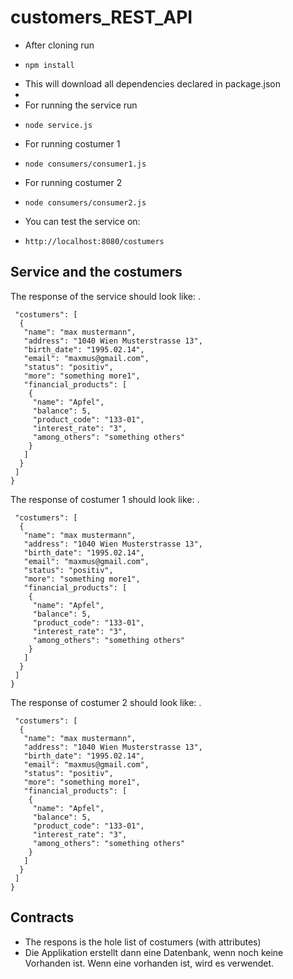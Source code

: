 # customers_REST_API

* After cloning run
*     npm install
* This will download all dependencies declared in package.json
*
* For running the service run
*     node service.js
* For running costumer 1
*     node consumers/consumer1.js
* For running costumer 2
*     node consumers/consumer2.js
* You can test the service on:
*     http://localhost:8080/costumers

## Service and the costumers

The response of the service should look like: .

```{
 "costumers": [
  {
   "name": "max mustermann",
   "address": "1040 Wien Musterstrasse 13",
   "birth_date": "1995.02.14",
   "email": "maxmus@gmail.com",
   "status": "positiv",
   "more": "something more1",
   "financial_products": [
    {
     "name": "Apfel",
     "balance": 5,
     "product_code": "133-01",
     "interest_rate": "3",
     "among_others": "something others"
    }
   ]
  }
 ]
}
```

The response of costumer 1 should look like: .

```{
 "costumers": [
  {
   "name": "max mustermann",
   "address": "1040 Wien Musterstrasse 13",
   "birth_date": "1995.02.14",
   "email": "maxmus@gmail.com",
   "status": "positiv",
   "more": "something more1",
   "financial_products": [
    {
     "name": "Apfel",
     "balance": 5,
     "product_code": "133-01",
     "interest_rate": "3",
     "among_others": "something others"
    }
   ]
  }
 ]
}
```

The response of costumer 2 should look like: .

```{
 "costumers": [
  {
   "name": "max mustermann",
   "address": "1040 Wien Musterstrasse 13",
   "birth_date": "1995.02.14",
   "email": "maxmus@gmail.com",
   "status": "positiv",
   "more": "something more1",
   "financial_products": [
    {
     "name": "Apfel",
     "balance": 5,
     "product_code": "133-01",
     "interest_rate": "3",
     "among_others": "something others"
    }
   ]
  }
 ]
}
```
## Contracts

* The respons is the hole list of costumers (with attributes)
* Die Applikation erstellt dann eine Datenbank, wenn noch keine Vorhanden ist. Wenn eine vorhanden ist, wird es verwendet.
